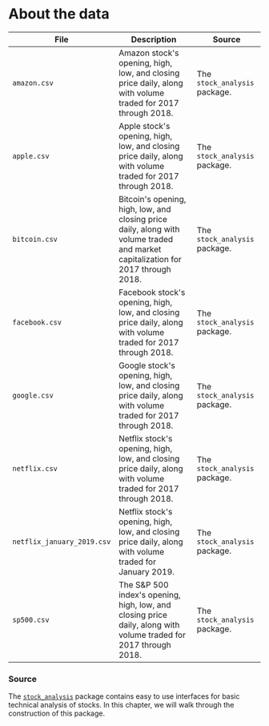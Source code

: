 # About the data

| File | Description | Source |
| --- | --- | --- |
| `amazon.csv` | Amazon stock's opening, high, low, and closing price daily, along with volume traded for 2017 through 2018. | The `stock_analysis` package. |
| `apple.csv` | Apple stock's opening, high, low, and closing price daily, along with volume traded for 2017 through 2018. | The `stock_analysis` package. |
| `bitcoin.csv` | Bitcoin's opening, high, low, and closing price daily, along with volume traded and market capitalization for 2017 through 2018. | The `stock_analysis` package. |
| `facebook.csv` | Facebook stock's opening, high, low, and closing price daily, along with volume traded for 2017 through 2018. | The `stock_analysis` package. |
| `google.csv` | Google stock's opening, high, low, and closing price daily, along with volume traded for 2017 through 2018. | The `stock_analysis` package. |
| `netflix.csv` | Netflix stock's opening, high, low, and closing price daily, along with volume traded for 2017 through 2018. | The `stock_analysis` package. |
| `netflix_january_2019.csv` | Netflix stock's opening, high, low, and closing price daily, along with volume traded for January 2019. | The `stock_analysis` package. |
| `sp500.csv` | The S&P 500 index's opening, high, low, and closing price daily, along with volume traded for 2017 through 2018. | The `stock_analysis` package. |

### Source
The [`stock_analysis`](https://github.com/stefmolin/stock-analysis) package contains easy to use interfaces for basic technical analysis of stocks. In this chapter, we will walk through the construction of this package.
